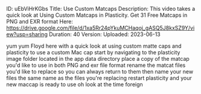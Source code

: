 ID: uEbViHrKGbs
Title: Use Custom Matcaps
Description: This video takes a quick look at Using Custom Matcaps in Plasticity. Get 31 Free Matcaps in PNG and EXR format Here: https://drive.google.com/file/d/1xa5Rr24pYkuMCHaqoj_gASQ5J8kxSZ9Y/view?usp=sharing
Duration: 40
Version: 
Uploaded: 2023-06-13

yum yum Floyd here with a quick look at
using custom matte caps and plasticity
to use a custom Mac cap start by
navigating to the plasticity image
folder located in the app data directory
place a copy of the matcap you'd like to
use in both PNG and exr file format
rename the matcat files you'd like to
replace so you can always return to them
then name your new files the same name
as the files you're replacing restart
plasticity and your new maccap is ready
to use
oh look at the time
foreign
